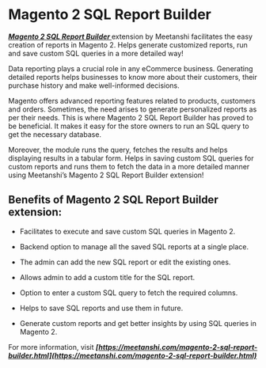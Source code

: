 # Magento 2 SQL Report Builder 
***[Magento 2 SQL Report Builder ](https://meetanshi.com/magento-2-sql-report-builder.html)*** extension by Meetanshi facilitates the easy creation of reports in Magento 2. Helps generate customized reports, run and save custom SQL queries in a more detailed way!


Data reporting plays a crucial role in any eCommerce business. Generating detailed reports helps businesses to know more about their customers, their purchase history and make well-informed decisions.

Magento offers advanced reporting features related to products, customers and orders. Sometimes, the need arises to generate personalized reports as per their needs. This is where Magento 2 SQL Report Builder has proved to be beneficial. It makes it easy for the store owners to run an SQL query to get the necessary database.

Moreover, the module runs the query, fetches the results and helps displaying results in a tabular form. Helps in saving custom SQL queries for custom reports and runs them to fetch the data in a more detailed manner using Meetanshi’s Magento 2 SQL Report Builder extension!

## Benefits of Magento 2 SQL Report Builder extension:

* Facilitates to execute and save custom SQL queries in Magento 2.

* Backend option to manage all the saved SQL reports at a single place.

* The admin can add the new SQL report or edit the existing ones.

* Allows admin to add a custom title for the SQL report.

* Option to enter a custom SQL query to fetch the required columns.

* Helps to save SQL reports and use them in future.

* Generate custom reports and get better insights by using SQL queries in Magento 2.

For more information, visit ***[https://meetanshi.com/magento-2-sql-report-builder.html](https://meetanshi.com/magento-2-sql-report-builder.html)***
